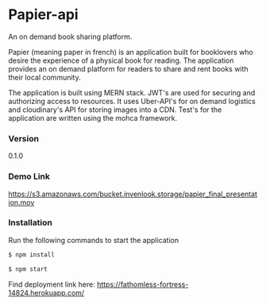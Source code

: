 # Papier-api
An on demand book sharing platform.

Papier (meaning paper in french) is an application built for booklovers who desire the experience of a physical book for reading. The application provides an on demand platform for readers to share and rent books with their local community. 

The application is built using MERN stack. JWT's are used for securing and authorizing access to resources. It uses Uber-API's for on demand logistics and cloudinary's API for storing images into a CDN. Test's for the application are written using the mohca framework.

### Version
0.1.0

### Demo Link
https://s3.amazonaws.com/bucket.invenlook.storage/papier_final_presentation.mov

### Installation

Run the following commands to start the application

```sh
$ npm install
```

```sh
$ npm start
```

Find deployment link here: https://fathomless-fortress-14824.herokuapp.com/



